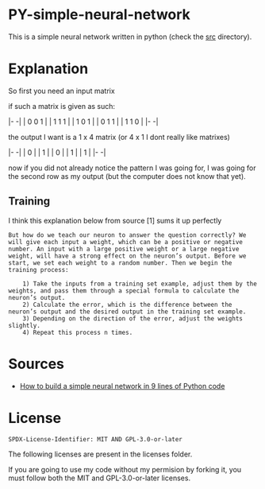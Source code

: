 # PY-simple-neural-network

This is a simple neural network written in python (check the [src](./src/) directory).

# Explanation

So first you need an input matrix

if such a matrix is given as such:

|-     -|
| 0 0 1 |
| 1 1 1 |
| 1 0 1 |
| 0 1 1 |
| 1 1 0 |
|-     -|

the output I want is a 1 x 4 matrix (or 4 x 1 I dont really like matrixes)

|- -|
| 0 |
| 1 |
| 0 |
| 1 |
| 1 |
|- -|


now if you did not already notice the pattern I was going for, I was going for the second row as my output (but the computer does not know that yet).

## Training

I think this explanation below from source [1] sums it up perfectly

```console
But how do we teach our neuron to answer the question correctly? We will give each input a weight, which can be a positive or negative number. An input with a large positive weight or a large negative weight, will have a strong effect on the neuron’s output. Before we start, we set each weight to a random number. Then we begin the training process:

    1) Take the inputs from a training set example, adjust them by the weights, and pass them through a special formula to calculate the neuron’s output.
    2) Calculate the error, which is the difference between the neuron’s output and the desired output in the training set example.
    3) Depending on the direction of the error, adjust the weights slightly.
    4) Repeat this process n times.

```


# Sources

- [How to build a simple neural network in 9 lines of Python code](https://medium.com/technology-invention-and-more/how-to-build-a-simple-neural-network-in-9-lines-of-python-code-cc8f23647ca1)

# License

`SPDX-License-Identifier: MIT AND GPL-3.0-or-later`

The following licenses are present in the licenses folder.

If you are going to use my code without my permision by forking it, you must follow both the MIT and GPL-3.0-or-later licenses.
